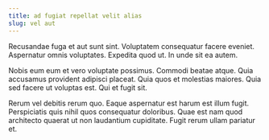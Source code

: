 ```yaml
---
title: ad fugiat repellat velit alias
slug: vel aut
---
```


Recusandae fuga et aut sunt sint. Voluptatem consequatur facere eveniet. Aspernatur omnis voluptates. Expedita quod ut. In unde sit ea autem.

Nobis eum eum et vero voluptate possimus. Commodi beatae atque. Quia accusamus provident adipisci placeat. Quia quos et molestias maiores. Quia sed facere ut voluptas est. Qui et fugit sit.

Rerum vel debitis rerum quo. Eaque aspernatur est harum est illum fugit. Perspiciatis quis nihil quos consequatur doloribus. Quae est nam quod architecto quaerat ut non laudantium cupiditate. Fugit rerum ullam pariatur et.
